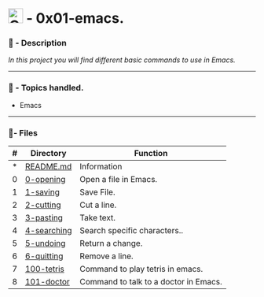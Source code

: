
# <img src="https://upload.wikimedia.org/wikipedia/commons/thumb/0/08/EmacsIcon.svg/1024px-EmacsIcon.svg.png"  alt="Git" width="30" height="30"> - 0x01-emacs.

### 📖 - Description

_In this project you will find different basic commands to use in Emacs._

---

### 📝 - Topics handled.

* Emacs

---

### :memo:- Files

#|Directory|Function
---|---|---
*|[README.md](./README.md)| Information
0|[0-opening](./0-opening)| Open a file in Emacs.
1|[1-saving](./1-saving)| Save File.
2|[2-cutting](./2-cutting)| Cut a line.
3|[3-pasting](./3-pasting)| Take text.
4|[4-searching](./4-searching)| Search specific characters..
5|[5-undoing](./5-undoing)| Return a change.
6|[6-quitting](./6-quitting)| Remove a line.
7|[100-tetris](./100-tetris)| Command to play tetris in emacs.
8|[101-doctor](./101-doctor)| Command to talk to a doctor in Emacs.
